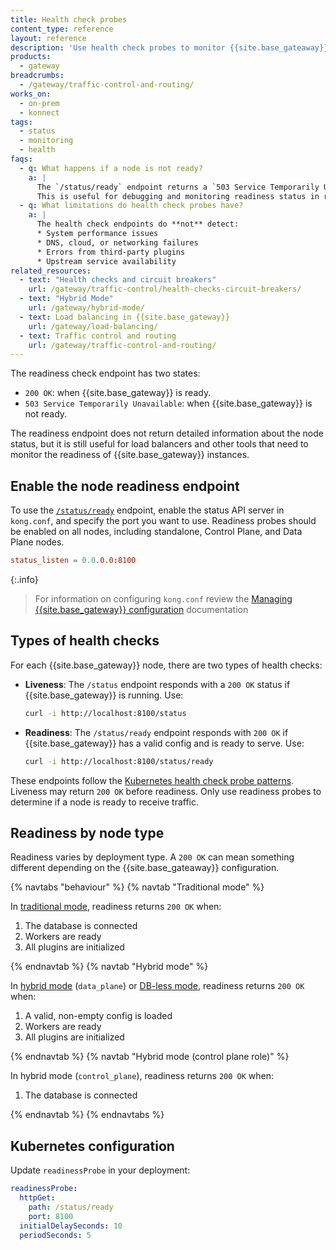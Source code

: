 ```yaml
---
title: Health check probes
content_type: reference
layout: reference
description: 'Use health check probes to monitor {{site.base_gateaway}} availability.'
products:
  - gateway
breadcrumbs:
  - /gateway/traffic-control-and-routing/
works_on:
  - on-prem
  - konnect
tags:
  - status
  - monitoring
  - health
faqs:
  - q: What happens if a node is not ready?
    a: |
      The `/status/ready` endpoint returns a `503 Service Temporarily Unavailable` response with a `message` field explaining the failure. 
      This is useful for debugging and monitoring readiness status in real time.
  - q: What limitations do health check probes have?
    a: |
      The health check endpoints do **not** detect:
      * System performance issues
      * DNS, cloud, or networking failures
      * Errors from third-party plugins
      * Upstream service availability
related_resources:
  - text: "Health checks and circuit breakers"
    url: /gateway/traffic-control/health-checks-circuit-breakers/
  - text: "Hybrid Mode"
    url: /gateway/hybrid-mode/
  - text: Load balancing in {{site.base_gateway}}
    url: /gateway/load-balancing/
  - text: Traffic control and routing
    url: /gateway/traffic-control-and-routing/
---
```


The readiness check endpoint has two states: 

* `200 OK`: when {{site.base_gateway}} is ready.
* `503 Service Temporarily Unavailable`: when {{site.base_gateway}} is not ready. 

The readiness endpoint does not return detailed information about the node status, but it is still useful for load balancers and other tools that need to monitor the readiness of {{site.base_gateway}} instances.

## Enable the node readiness endpoint

To use the [`/status/ready`](/api/gateway/admin-ee/#/operations/get-status) endpoint, enable the status API server in `kong.conf`, and specify the port you want to use. Readiness probes should be enabled on all nodes, including standalone, Control Plane, and Data Plane nodes.

```conf
status_listen = 0.0.0.0:8100
```

{:.info}
> For information on configuring `kong.conf` review the [Managing {{site.base_gateway}} configuration](/gateway/manage-kong-conf/) documentation

## Types of health checks

For each {{site.base_gateway}} node, there are two types of health checks:

* **Liveness**: The `/status` endpoint responds with a `200 OK` status if {{site.base_gateway}} is running. Use:

  ```sh
  curl -i http://localhost:8100/status
  ```

* **Readiness**: The `/status/ready` endpoint responds with `200 OK` if {{site.base_gateway}} has a valid config and is ready to serve. Use:

  ```sh
  curl -i http://localhost:8100/status/ready
  ```

These endpoints follow the [Kubernetes health check probe patterns](/kubernetes-ingress-controller/service-health-checks/).
Liveness may return `200 OK` before readiness. Only use readiness probes to determine if a node is ready to receive traffic.

## Readiness by node type

Readiness varies by deployment type. A `200 OK` can mean something different depending on the {{site.base_gateaway}} configuration. 


{% navtabs "behaviour" %}
{% navtab "Traditional mode" %}

In [traditional mode](/gateway/traditional-mode/), readiness returns `200 OK` when:

1. The database is connected
2. Workers are ready
3. All plugins are initialized

{% endnavtab %}
{% navtab "Hybrid mode" %}

In [hybrid mode](/gateway/hybrid-mode/) (`data_plane`) or [DB-less mode](/gateway/db-less-mode/), readiness returns `200 OK` when:

1. A valid, non-empty config is loaded
2. Workers are ready
3. All plugins are initialized

{% endnavtab %}
{% navtab "Hybrid mode (control plane role)" %}

In hybrid mode (`control_plane`), readiness returns `200 OK` when:

1. The database is connected

{% endnavtab %}
{% endnavtabs %}



## Kubernetes configuration

Update `readinessProbe` in your deployment:

```yaml
readinessProbe:
  httpGet:
    path: /status/ready
    port: 8100
  initialDelaySeconds: 10
  periodSeconds: 5
```

